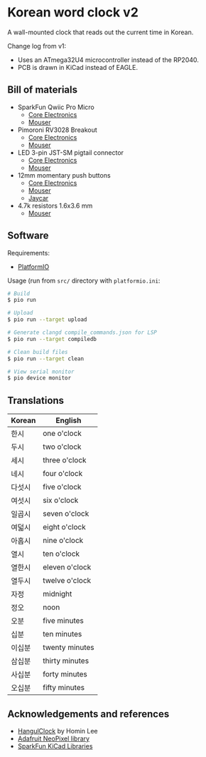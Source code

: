 # Korean word clock v2
A wall-mounted clock that reads out the current time in Korean.

Change log from v1:
- Uses an ATmega32U4 microcontroller instead of the RP2040. 
- PCB is drawn in KiCad instead of EAGLE.

## Bill of materials
* SparkFun Qwiic Pro Micro
    * [Core Electronics](https://core-electronics.com.au/sparkfun-qwiic-pro-micro-usb-c-atmega32u4.html)
    * [Mouser](https://au.mouser.com/ProductDetail/SparkFun/DEV-15795?qs=vHuUswq2%252BszUNhUhTg0rsg%3D%3D)
* Pimoroni RV3028 Breakout
    * [Core Electronics](https://core-electronics.com.au/pimoroni-rv3028-real-time-clock-rtc-breakout.html)
    * [Mouser](https://au.mouser.com/ProductDetail/Pimoroni/PIM449?qs=GedFDFLaBXE4W0MVwPUjCA%3D%3D)
* LED 3-pin JST-SM pigtail connector
    * [Core Electronics](https://core-electronics.com.au/led-strip-pigtail-connector-3-pin.html)
    * [Mouser](https://au.mouser.com/ProductDetail/Adafruit/1663?qs=GURawfaeGuBbzkAfeSrhnA%3D%3D)
* 12mm momentary push buttons
    * [Core Electronics](https://core-electronics.com.au/momentary-push-button-switch-12mm-square.html)
    * [Mouser](https://au.mouser.com/ProductDetail/SparkFun/COM-09190?qs=WyAARYrbSnYmfgv9mXV0oQ%3D%3D)
    * [Jaycar](https://www.jaycar.com.au/spst-pcb-mount-tactile-switch-round/p/SP0609)
* 4.7k resistors 1.6x3.6 mm
    * [Mouser](https://au.mouser.com/ProductDetail/YAGEO/MFR25SFTF52-4K7?qs=sGAEpiMZZMtlubZbdhIBIGLlr6zM66%2Fae5%252BGZlJpQLw%3D)

## Software

Requirements:

- [PlatformIO](https://platformio.org/)

Usage (run from `src/` directory with `platformio.ini`:

```sh
# Build
$ pio run

# Upload
$ pio run --target upload

# Generate clangd compile_commands.json for LSP
$ pio run --target compiledb

# Clean build files
$ pio run --target clean

# View serial monitor
$ pio device monitor
```

## Translations
Korean | English
------ | -------
한시 | one o'clock
두시 | two o'clock
세시 | three o'clock
네시 | four o'clock
다섯시 | five o'clock
여섯시 | six o'clock
일곱시 | seven o'clock
여덟시 | eight o'clock
아홉시 | nine o'clock
열시 | ten o'clock
열한시 | eleven o'clock
열두시 | twelve o'clock
자정 | midnight
정오 | noon
오분 | five minutes
십분 | ten minutes
이십분 | twenty minutes
삼십분 | thirty minutes
사십분 | forty minutes
오십분 | fifty minutes

## Acknowledgements and references
* [HangulClock](https://suapapa.github.io/site-hangulclocks/) by Homin Lee
* [Adafruit NeoPixel library](https://github.com/adafruit/Adafruit_NeoPixel)
* [SparkFun KiCad Libraries](https://github.com/sparkfun/SparkFun-KiCad-Libraries)
